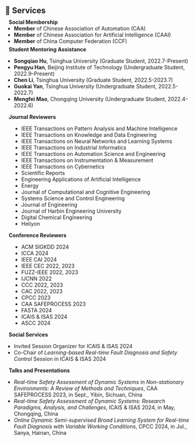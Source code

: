 <h1 id="services"></h1>

<h2 style="margin: 60px 0px 10px;">📜 Services</h2>

<h4 style="margin:0 10px 0;">Social Membership</h4>

<ul style="margin:0 0 5px;">
  <li><autocolor><strong>Member</strong> of Chinese Association of Automation (CAA)</autocolor></li>
  <li><autocolor><strong>Member</strong> of Chinese Association for Artificial Intelligence (CAAI)</autocolor></li> 
    <li><autocolor><strong>Member</strong> of China Computer Federation (CCF)</autocolor></li>  
</ul>

<h4 style="margin:0 10px 0;">Student Mentoring Assistance</h4>

* **Songqiao Hu**,  Tsinghua University (Graduate Student, 2022.7-Present)
* **Pengyu Han**, Beijing Institute of Technology (Undergraduate Student, 2022.9-Present)
* **Chen Li**, Tsinghua University (Graduate Student, 2022.5-2023.7)
* **Guokai Yan**, Tsinghua University (Undergraduate Student, 2022.5-2022.7)
* **Mengfei Mao**, Chongqing University (Undergraduate Student, 2022.4-2022.6)


<h4 style="margin:0 10px 0;">Journal Reviewers</h4>
<ul style="list-style-type:disc; margin-left:20px;">
    <li>IEEE Transactions on Pattern Analysis and Machine Intelligence</li>
    <li>IEEE Transactions on Knowledge and Data Engineering</li>
    <li>IEEE Transactions on Neural Networks and Learning Systems</li>
    <li>IEEE Transactions on Industrial Informatics</li>
    <li>IEEE Transactions on Automation Science and Engineering</li>
    <li>IEEE Transactions on Instrumentation & Measurement</li>
    <li>IEEE Transactions on Cybernetics</li>
    <li>Scientific Reports</li>
    <li>Engineering Applications of Artificial Intelligence</li>
    <li>Energy</li>
    <li>Journal of Computational and Cognitive Engineering </li>
    <li>Systems Science and Control Engineering</li>
    <li>Journal of Engineering</li>
    <li>Journal of Harbin Engineering University</li>
    <li>Digital Chemical Engineering</li>
    <li>Heliyon</li>

</ul>
<h4 style="margin:0 10px 0;">Conference Reviewers</h4>
<ul style="list-style-type:disc; margin-left:20px;">
    <li>ACM SIGKDD 2024</li>
    <li>ICCA 2024</li>
    <li>IEEE CAI 2024</li>
    <li>IEEE CEC 2022, 2023</li>
    <li>FUZZ-IEEE 2022, 2023</li>
    <li>IJCNN 2022</li>
    <li>CCC 2022, 2023</li>
    <li>CAC 2022, 2023</li>
    <li>CPCC 2023</li>
    <li>CAA SAFEPROCESS 2023</li>
    <li>FASTA 2024</li>
    <li>ICAIS & ISAS 2024</li>
    <li>ASCC 2024</li>
</ul>

<h4 style="margin:0 10px 0;">Social Services</h4>

* Invited Session Organizer for ICAIS & ISAS  2024
* Co-Chair of *Learning-based Real-time Fault Diagnosis and Safety Control* Session in ICAIS & ISAS  2024

<h4 style="margin:0 10px 0;">Talks and Presentations</h4>

* *Real-time Safety Assessment of Dynamic Systems in Non-stationary Environments: A Review of Methods and Techniques*,  CAA SAFEPROCESS 2023, in Sept., Yibin, Sichuan, China
* *Real-time Safety Assessment of Dynamic Systems: Research Paradigms, Analysis, and Challenges*, ICAIS & ISAS 2024, in May, Chongqing, China
* *Online Dynamic Semi-supervised Broad Learning System for Real-time Fault Diagnosis with Variable Working Conditions*, CPCC 2024, in Jul., Sanya, Hainan, China









